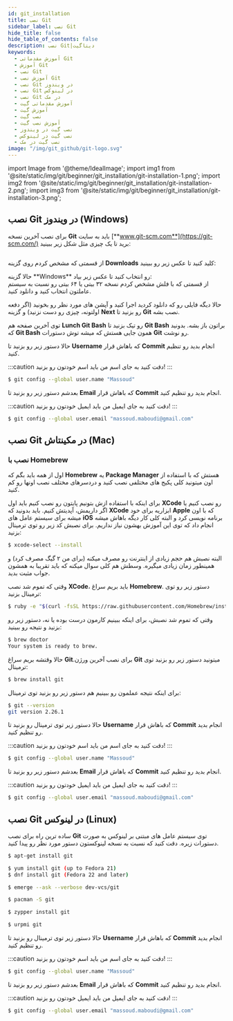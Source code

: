 ```yaml
---
id: git_installation
title: نصب Git
sidebar_label: نصب Git
hide_title: false
hide_table_of_contents: false
description: نصب Git|دیتاگیت
keywords:
  - آموزش مقدماتی Git
  - آموزش Git
  - نصب Git
  - آموزش نصب Git
  - نصب Git در ویندوز
  - نصب Git در لینوکس
  - نصب Git در مک
  - آموزش مقدماتی گیت
  - آموزش گیت
  - نصب گیت
  - آموزش نصب گیت
  - نصب گیت در ویندوز
  - نصب گیت در لینوکس
  - نصب گیت در مک
image: "/img/git_github/git-logo.svg"
---
```

import Image from '@theme/IdealImage';
import img1 from '@site/static/img/git/beginner/git_installation/git-installation-1.png';
import img2 from '@site/static/img/git/beginner/git_installation/git-installation-2.png';
import img3 from '@site/static/img/git/beginner/git_installation/git-installation-3.png';

## **نصب Git در ویندوز (Windows)**

برای نصب آخرین نسخه **Git** باید به سایت [**www.git-scm.com**](https://git-scm.com/) برید تا یک چیزی مثل شکل زیر ببینید:

<div className="container">
	<div className="row">
		<div className="col padding-vert--lg">
			<Image className="img-inside-markdown" img={img1} />
		</div>
	</div>
</div>

از قسمتی که مشخص کردم روی گزینه **Downloads** کلید کنید تا عکس زیر رو ببینید:

<div className="container">
	<div className="row">
		<div className="col padding-vert--lg">
			<Image className="img-inside-markdown" img={img2} />
		</div>
	</div>
</div>
حالا گزینه **Windows** رو انتخاب کنید تا عکس زیر بیاد:

<div className="container">
	<div className="row">
		<div className="col padding-vert--lg">
			<Image className="img-inside-markdown" img={img3} />
		</div>
	</div>
</div>
از قسمتی که با فلش مشخص کردم نسخه ۳۲ بیتی یا ۶۴ بیتی رو نسبت به سیستم عاملتون انتخاب کنید و دانلود کنید.

حالا دیگه فایلی رو که دانلود کردید اجرا کنید و آپشن های مورد نظر رو بخونید (اگر دفعه اولتونه، چیزی رو دست نزنید) و گزینه **Next** رو بزنید تا **Git** نصب بشه.

توی آخرین صفحه هم **Lunch Git Bash** رو تیک بزنید تا **Git Bash** براتون باز بشه. بدونید که **Git Bash** همون جایی هستش که میشه توش دستورات **Git** رو نوشت.

حالا دستور زیر رو بزنید تا **Username** که باهاش قرار **Commit** انجام بدید رو تنظیم کنید.

:::caution دقت کنید
به جای اسم من باید اسم خودتون رو بزنید!
:::

```bash title="bash"
$ git config --global user.name "Massoud"
```

بعدشم دستور زیر رو بزنید تا **Email** که باهاش قرار **Commit** انجام بدید رو تنظیم کنید.

:::caution دقت کنید
به جای ایمیل من باید ایمیل خودتون رو بزنید!
:::

```bash title="bash"
$ git config --global user.email "massoud.maboudi@gmail.com"
```

## **نصب Git در مکینتاش (Mac)**

### نصب با Homebrew

اول از همه باید بگم که **Homebrew** یه **Package Manager** هستش که با استفاده از اون میتونید کلی پکیج های مختلفی نصب کنید و دردسرهای مختلف نصب اونها رو کم کنید.

برای اینکه با استفاده ازش بتونیم پایتون رو نصب کنیم باید اول **XCode** رو نصب کنیم یا اگر داریمش، آپدیتش کنیم. باید بدونید که **XCode** ابزاریه برای خود **Apple** که با اون میشه برای سیستم عامل های **iOS** برنامه نویسی کرد و البته کلی کار دیگه باهاش میشه انجام داد که توی این آموزش بهشون نیاز نداریم. برای نصبش کد زیر رو توی ترمینال بزنید:

```bash title="bash"
$ xcode-select --install
```

البته نصبش هم حجم زیادی از اینترنت رو مصرف میکنه (برای من ۲ گیگ مصرف کرد) و همینطور زمان زیادی میگیره. وسطش هم کلی سوال میکنه که باید تقریبا به همشون جواب مثبت بدید.

وقتی که تموم شد نصب **XCode**، باید بریم سراغ **Homebrew**. دستور زیر رو توی ترمینال بزنید:

```bash title="bash"
$ ruby -e "$(curl -fsSL https://raw.githubusercontent.com/Homebrew/install/master/install)"
```

وقتی که تموم شد نصبش، برای اینکه ببینیم کارمون درست بوده یا نه، دستور زیر رو بزنید و نتیجه رو ببینید:

```bash title="bash"
$ brew doctor
Your system is ready to brew.
```

حالا وقتشه بریم سراغ **Git**.برای نصب آخرین ورژن **Git** میتونید دستور زیر رو بزنید توی ترمینال:

```bash title="bash"
$ brew install git
```

برای اینکه نتیجه عملمون رو ببینیم هم دستور زیر رو بزنید توی ترمینال:

```bash title="bash"
$ git --version
git version 2.26.1
```

حالا دستور زیر توی ترمینال رو بزنید تا **Username** که باهاش قرار **Commit** انجام بدید رو تنظیم کنید.

:::caution دقت کنید
به جای اسم من باید اسم خودتون رو بزنید!
:::

```bash title="bash"
$ git config --global user.name "Massoud"
```

بعدشم دستور زیر رو بزنید تا **Email** که باهاش قرار **Commit** انجام بدید رو تنظیم کنید.

:::caution دقت کنید
به جای ایمیل من باید ایمیل خودتون رو بزنید!
:::

```bash
$ git config --global user.email "massoud.maboudi@gmail.com"
```

## **نصب Git در لینوکس (Linux)**

ساده ترین راه برای نصب **Git** توی سیستم عامل های مبتنی بر لینوکس به صورت دستورات زیره. دقت کنید که نسبت به نسخه لینوکستون دستور مورد نظر رو پیدا کنید.

```bash title="Debian/Ubuntu"
$ apt-get install git
```

```bash title="Fedora"
$ yum install git (up to Fedora 21)
$ dnf install git (Fedora 22 and later)
```

```bash title="Gentoo"
$ emerge --ask --verbose dev-vcs/git
```

```bash title="Arch Linux"
$ pacman -S git
```

```bash title="openSUSE"
$ zypper install git
```

```bash title="Mageia"
$ urpmi git
```

حالا دستور زیر توی ترمینال رو بزنید تا **Username** که باهاش قرار **Commit** انجام بدید رو تنظیم کنید.

:::caution دقت کنید
به جای اسم من باید اسم خودتون رو بزنید!
:::

```bash
$ git config --global user.name "Massoud"
```

بعدشم دستور زیر رو بزنید تا **Email** که باهاش قرار **Commit** انجام بدید رو تنظیم کنید.

:::caution دقت کنید
به جای ایمیل من باید ایمیل خودتون رو بزنید!
:::

```bash
$ git config --global user.email "massoud.maboudi@gmail.com"
```
